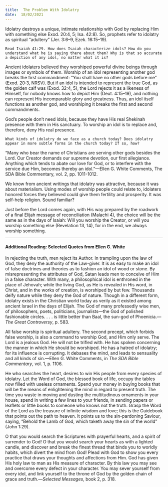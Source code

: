 ```yaml
---
title:  The Problem With Idolatry 
date:  18/02/2021
---
```


Idolatry destroys a unique, intimate relationship with God by replacing Him with something else Exod. 20:4, 5; Isa. 42:8). So, prophets refer to idolatry as spiritual “adultery” (Jer. 3:6–9, Ezek. 16:15–19).

`Read Isaiah 41:29. How does Isaiah characterize idols? How do you understand what he is saying there about them? Why is that so accurate a depiction of any idol, no matter what it is?`

Ancient idolaters believed they worshiped powerful divine beings through images or symbols of them. Worship of an idol representing another god breaks the first commandment: “You shall have no other gods before me” (Exod. 20:3, NRSV). But if an idol is intended to represent the true God, as the golden calf was (Exod. 32:4, 5), the Lord rejects it as a likeness of Himself, for nobody knows how to depict Him (Deut. 4:15–19), and nothing can represent His incomparable glory and greatness. Thus, an idol itself functions as another god, and worshiping it breaks the first and second commandments.

God’s people don’t need idols, because they have His real Shekinah presence with them in His sanctuary. To worship an idol is to replace and, therefore, deny His real presence.

`What kinds of idolatry do we face as a church today? Does idolatry appear in more subtle forms in the church today? If so, how?`

“Many who bear the name of Christians are serving other gods besides the Lord. Our Creator demands our supreme devotion, our first allegiance. Anything which tends to abate our love for God, or to interfere with the service due Him, becomes thereby an idol.”—Ellen G. White Comments, The SDA Bible Commentary, vol. 2, pp. 1011-1012.

We know from ancient writings that idolatry was attractive, because it was about materialism. Using modes of worship people could relate to, idolaters honored forces they believed could give them fertility and prosperity. It was self-help religion. Sound familiar?

Just before the Lord comes again, with His way prepared by the roadwork of a final Elijah message of reconciliation (Malachi 4), the choice will be the same as in the days of Isaiah: Will you worship the Creator, or will you worship something else (Revelation 13, 14), for in the end, we always worship something.

---

#### Additional Reading: Selected Quotes from Ellen G. White

In rejecting the truth, men reject its Author. In trampling upon the law of God, they deny the authority of the Law-giver. It is as easy to make an idol of false doctrines and theories as to fashion an idol of wood or stone. By misrepresenting the attributes of God, Satan leads men to conceive of Him in a false character. With many, a philosophical idol is enthroned in the place of Jehovah; while the living God, as He is revealed in His word, in Christ, and in the works of creation, is worshiped by but few. Thousands deify nature while they deny the God of nature. Though in a different form, idolatry exists in the Christian world today as verily as it existed among ancient Israel in the days of Elijah. The God of many professedly wise men, of philosophers, poets, politicians, journalists—the God of polished fashionable circles. . . . is little better than Baal, the sun-god of Phoenicia.—_The Great Controversy_, p. 583.

All false worship is spiritual adultery. The second precept, which forbids false worship, is also a command to worship God, and Him only serve. The Lord is a jealous God. He will not be trifled with. He has spoken concerning the manner in which He should be worshiped. He has a hatred of idolatry; for its influence is corrupting. It debases the mind, and leads to sensuality and all kinds of sin.—Ellen G. White Comments, in _The SDA Bible Commentary_, vol. 1, p. 1106.

He who searches the heart, desires to win His people from every species of idolatry. Let the Word of God, the blessed book of life, occupy the tables now filled with useless ornaments. Spend your money in buying books that will be the means of enlightening the mind in regard to present truth. The time you waste in moving and dusting the multitudinous ornaments in your house, spend in writing a few lines to your friends, in sending papers or leaflets or little books to someone who knows not the truth. Grasp the Word of the Lord as the treasure of infinite wisdom and love; this is the Guidebook that points out the path to heaven. It points us to the sin-pardoning Saviour, saying, “Behold the Lamb of God, which taketh away the sin of the world” (John 1:29).

O that you would search the Scriptures with prayerful hearts, and a spirit of surrender to God! O that you would search your hearts as with a lighted candle, and discover and break the finest thread that binds you to worldly habits, which divert the mind from God! Plead with God to show you every practice that draws your thoughts and affections from Him. God has given His holy law to man as His measure of character. By this law you may see and overcome every defect in your character. You may sever yourself from every idol, and link yourself to the throne of God by the golden chain of grace and truth.—_Selected Messages_, book 2, p. 318.